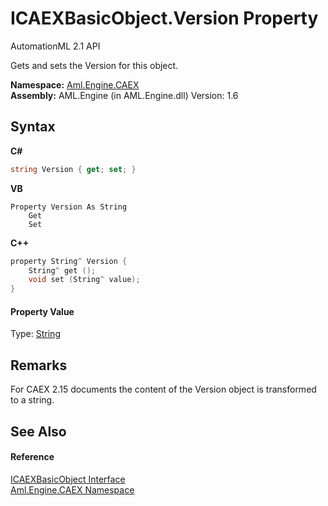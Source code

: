 # ICAEXBasicObject.Version Property 
AutomationML 2.1 API 

Gets and sets the Version for this object.

**Namespace:**&nbsp;<a href="N_Aml_Engine_CAEX">Aml.Engine.CAEX</a><br />**Assembly:**&nbsp;AML.Engine (in AML.Engine.dll) Version: 1.6

## Syntax

**C#**<br />
``` C#
string Version { get; set; }
```

**VB**<br />
``` VB
Property Version As String
	Get
	Set
```

**C++**<br />
``` C++
property String^ Version {
	String^ get ();
	void set (String^ value);
}
```


#### Property Value
Type: <a href="https://docs.microsoft.com/dotnet/api/system.string" target="_parent" rel="noopener noreferrer">String</a>

## Remarks
For CAEX 2.15 documents the content of the Version object is transformed to a string.

## See Also


#### Reference
<a href="T_Aml_Engine_CAEX_ICAEXBasicObject">ICAEXBasicObject Interface</a><br /><a href="N_Aml_Engine_CAEX">Aml.Engine.CAEX Namespace</a><br />